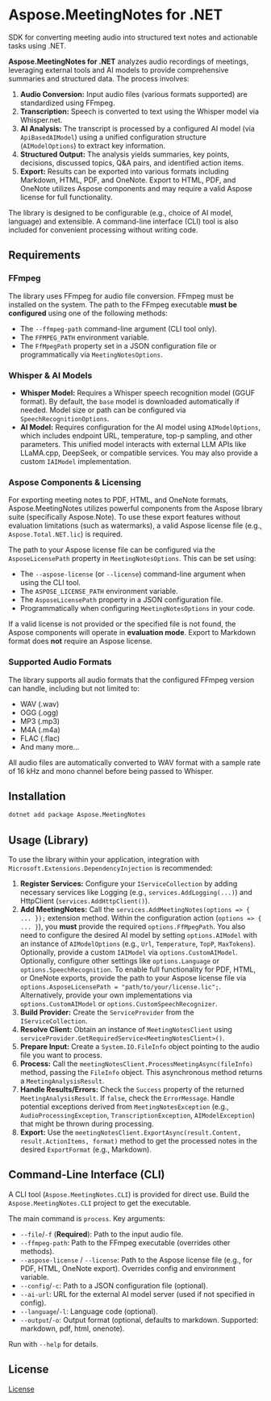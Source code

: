 # Aspose.MeetingNotes for .NET

SDK for converting meeting audio into structured text notes and actionable tasks using .NET.

**Aspose.MeetingNotes for .NET** analyzes audio recordings of meetings, leveraging external tools and AI models to provide comprehensive summaries and structured data. The process involves:

1.  **Audio Conversion:** Input audio files (various formats supported) are standardized using FFmpeg.
2.  **Transcription:** Speech is converted to text using the Whisper model via Whisper.net.
3.  **AI Analysis:** The transcript is processed by a configured AI model (via `ApiBasedAIModel`) using a unified configuration structure (`AIModelOptions`) to extract key information.
4.  **Structured Output:** The analysis yields summaries, key points, decisions, discussed topics, Q&A pairs, and identified action items.
5.  **Export:** Results can be exported into various formats including Markdown, HTML, PDF, and OneNote. Export to HTML, PDF, and OneNote utilizes Aspose components and may require a valid Aspose license for full functionality.

The library is designed to be configurable (e.g., choice of AI model, language) and extensible. A command-line interface (CLI) tool is also included for convenient processing without writing code.

## Requirements

### FFmpeg

The library uses FFmpeg for audio file conversion. FFmpeg must be installed on the system. The path to the FFmpeg executable **must be configured** using one of the following methods:
* The `--ffmpeg-path` command-line argument (CLI tool only).
* The `FFMPEG_PATH` environment variable.
* The `FfMpegPath` property set in a JSON configuration file or programmatically via `MeetingNotesOptions`.

### Whisper & AI Models

* **Whisper Model:** Requires a Whisper speech recognition model (GGUF format). By default, the `base` model is downloaded automatically if needed. Model size or path can be configured via `SpeechRecognitionOptions`.
* **AI Model:** Requires configuration for the AI model using `AIModelOptions`, which includes endpoint URL, temperature, top-p sampling, and other parameters. This unified model interacts with external LLM APIs like LLaMA.cpp, DeepSeek, or compatible services. You may also provide a custom `IAIModel` implementation.

### Aspose Components & Licensing
For exporting meeting notes to PDF, HTML, and OneNote formats, Aspose.MeetingNotes utilizes powerful components from the Aspose library suite (specifically Aspose.Note). To use these export features without evaluation limitations (such as watermarks), a valid Aspose license file (e.g., `Aspose.Total.NET.lic`) is required.

The path to your Aspose license file can be configured via the `AsposeLicensePath` property in `MeetingNotesOptions`. This can be set using:

* The `--aspose-license` (or `--license`) command-line argument when using the CLI tool.
* The `ASPOSE_LICENSE_PATH` environment variable.
* The `AsposeLicensePath` property in a JSON configuration file.
* Programmatically when configuring `MeetingNotesOptions` in your code.

If a valid license is not provided or the specified file is not found, the Aspose components will operate in **evaluation mode**. Export to Markdown format does **not** require an Aspose license.

### Supported Audio Formats

The library supports all audio formats that the configured FFmpeg version can handle, including but not limited to:
* WAV (.wav)
* OGG (.ogg)
* MP3 (.mp3)
* M4A (.m4a)
* FLAC (.flac)
* And many more...

All audio files are automatically converted to WAV format with a sample rate of 16 kHz and mono channel before being passed to Whisper.

## Installation

```bash
dotnet add package Aspose.MeetingNotes 
```

## Usage (Library)

To use the library within your application, integration with `Microsoft.Extensions.DependencyInjection` is recommended:

1.  **Register Services:** Configure your `IServiceCollection` by adding necessary services like Logging (e.g., `services.AddLogging(...)`) and HttpClient (`services.AddHttpClient()`).
2.  **Add MeetingNotes:** Call the `services.AddMeetingNotes(options => { ... });` extension method. Within the configuration action (`options => { ... }`), you **must** provide the required `options.FfMpegPath`. You also need to configure the desired AI model by setting `options.AIModel` with an instance of `AIModelOptions` (e.g., `Url`, `Temperature`, `TopP`, `MaxTokens`). Optionally, provide a custom `IAIModel` via `options.CustomAIModel`. Optionally, configure other settings like `options.Language` or `options.SpeechRecognition`. To enable full functionality for PDF, HTML, or OneNote exports, provide the path to your Aspose license file via `options.AsposeLicensePath = "path/to/your/license.lic";`. Alternatively, provide your own implementations via `options.CustomAIModel` or `options.CustomSpeechRecognizer`.
3.  **Build Provider:** Create the `ServiceProvider` from the `IServiceCollection`.
4.  **Resolve Client:** Obtain an instance of `MeetingNotesClient` using `serviceProvider.GetRequiredService<MeetingNotesClient>()`.
5.  **Prepare Input:** Create a `System.IO.FileInfo` object pointing to the audio file you want to process.
6.  **Process:** Call the `meetingNotesClient.ProcessMeetingAsync(fileInfo)` method, passing the `FileInfo` object. This asynchronous method returns a `MeetingAnalysisResult`.
7.  **Handle Results/Errors:** Check the `Success` property of the returned `MeetingAnalysisResult`. If `false`, check the `ErrorMessage`. Handle potential exceptions derived from `MeetingNotesException` (e.g., `AudioProcessingException`, `TranscriptionException`, `AIModelException`) that might be thrown during processing.
8.  **Export:** Use the `meetingNotesClient.ExportAsync(result.Content, result.ActionItems, format)` method to get the processed notes in the desired `ExportFormat` (e.g., Markdown).

## Command-Line Interface (CLI)

A CLI tool (`Aspose.MeetingNotes.CLI`) is provided for direct use. Build the `Aspose.MeetingNotes.CLI` project to get the executable.

The main command is `process`. Key arguments:
* `--file`/`-f` (**Required**): Path to the input audio file.
* `--ffmpeg-path`: Path to the FFmpeg executable (overrides other methods).
* `--aspose-license` / `--license`: Path to the Aspose license file (e.g., for PDF, HTML, OneNote export). Overrides config and environment variable.
* `--config`/`-c`: Path to a JSON configuration file (optional).
* `--ai-url`: URL for the external AI model server (used if not specified in config).
* `--language`/`-l`: Language code (optional).
* `--output`/`-o`: Output format (optional, defaults to markdown. Supported: markdown, pdf, html, onenote).

Run with `--help` for details.

## License

[License](LICENSE)